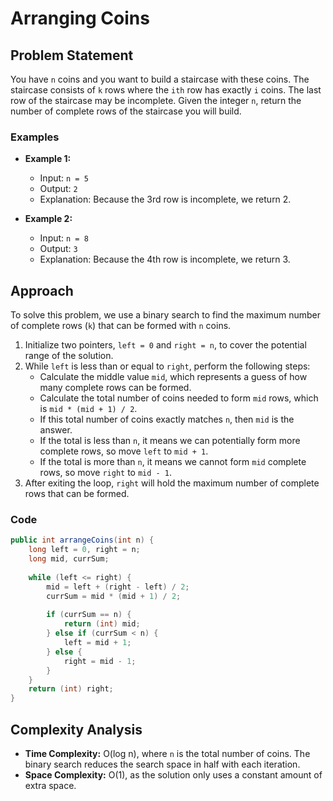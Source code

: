 # Arranging Coins

## Problem Statement

You have `n` coins and you want to build a staircase with these coins. The staircase consists of `k` rows where the `ith` row has exactly `i` coins. The last row of the staircase may be incomplete. Given the integer `n`, return the number of complete rows of the staircase you will build.

### Examples

- **Example 1:**
    - Input: `n = 5`
    - Output: `2`
    - Explanation: Because the 3rd row is incomplete, we return 2.

- **Example 2:**
    - Input: `n = 8`
    - Output: `3`
    - Explanation: Because the 4th row is incomplete, we return 3.

## Approach

To solve this problem, we use a binary search to find the maximum number of complete rows (`k`) that can be formed with `n` coins.

1. Initialize two pointers, `left = 0` and `right = n`, to cover the potential range of the solution.
2. While `left` is less than or equal to `right`, perform the following steps:
   - Calculate the middle value `mid`, which represents a guess of how many complete rows can be formed.
   - Calculate the total number of coins needed to form `mid` rows, which is `mid * (mid + 1) / 2`.
   - If this total number of coins exactly matches `n`, then `mid` is the answer.
   - If the total is less than `n`, it means we can potentially form more complete rows, so move `left` to `mid + 1`.
   - If the total is more than `n`, it means we cannot form `mid` complete rows, so move `right` to `mid - 1`.
3. After exiting the loop, `right` will hold the maximum number of complete rows that can be formed.

### Code

```java
public int arrangeCoins(int n) {
    long left = 0, right = n;
    long mid, currSum;
    
    while (left <= right) {
        mid = left + (right - left) / 2;
        currSum = mid * (mid + 1) / 2;
        
        if (currSum == n) {
            return (int) mid;
        } else if (currSum < n) {
            left = mid + 1;
        } else {
            right = mid - 1;
        }
    }
    return (int) right;
}
```

## Complexity Analysis

- **Time Complexity:** O(log n), where `n` is the total number of coins. The binary search reduces the search space in half with each iteration.
- **Space Complexity:** O(1), as the solution only uses a constant amount of extra space.